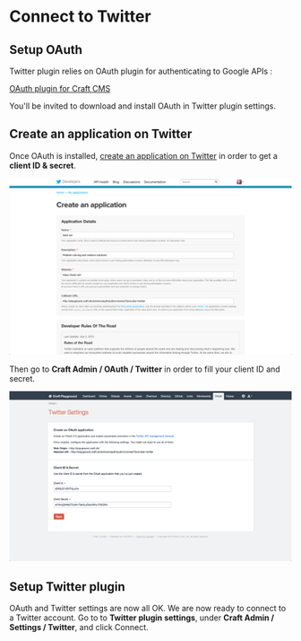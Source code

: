 # Connect to Twitter

## Setup OAuth

Twitter plugin relies on OAuth plugin for authenticating to Google APIs :

[OAuth plugin for Craft CMS](https://dukt.net/craft/oauth)

You'll be invited to download and install OAuth in Twitter plugin settings.


## Create an application on Twitter

Once OAuth is installed, [create an application on Twitter](https://dev.twitter.com/apps) in order to get a **client ID & secret**.

![Image](assets/craft-oauth-twitter-app.png)

Then go to **Craft Admin / OAuth / Twitter** in order to fill your client ID and secret.

![Image](assets/craft-oauth-twitter-settings.png)

## Setup Twitter plugin

OAuth and Twitter settings are now all OK. We are now ready to connect to a Twitter account.
Go to to **Twitter plugin settings**, under **Craft Admin / Settings / Twitter**, and click Connect.